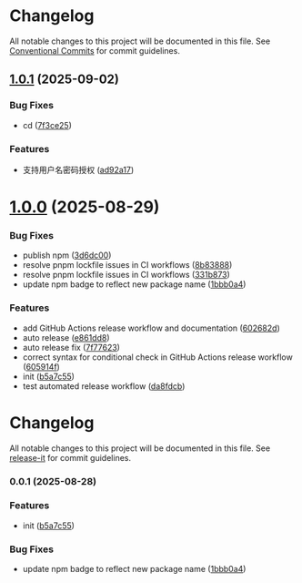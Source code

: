 # Changelog

All notable changes to this project will be documented in this file. See [Conventional Commits](https://conventionalcommits.org) for commit guidelines.

## [1.0.1](https://github.com/chaslui/cl-nestjs-nacos/compare/v1.0.0...vnull) (2025-09-02)

### Bug Fixes

- cd ([7f3ce25](https://github.com/chaslui/cl-nestjs-nacos/commit/7f3ce259072d395b02888b0ff3bbaddbf9aac267))

### Features

- 支持用户名密码授权 ([ad92a17](https://github.com/chaslui/cl-nestjs-nacos/commit/ad92a1783738b791478fa8539deead93af9d0104))

# [1.0.0](https://github.com/chaslui/cl-nestjs-nacos/compare/v0.0.2...v0.0.2) (2025-08-29)

### Bug Fixes

- publish npm ([3d6dc00](https://github.com/chaslui/cl-nestjs-nacos/commit/3d6dc0094f98311551c403d6fed0ffdcce7ec617))
- resolve pnpm lockfile issues in CI workflows ([8b83888](https://github.com/chaslui/cl-nestjs-nacos/commit/8b83888517df3a196953bfd569032cf8bba1d650))
- resolve pnpm lockfile issues in CI workflows ([331b873](https://github.com/chaslui/cl-nestjs-nacos/commit/331b87345b19bb619a52af922742b005a24c6864))
- update npm badge to reflect new package name ([1bbb0a4](https://github.com/chaslui/cl-nestjs-nacos/commit/1bbb0a4d9e24219b423bb31d113d230a5d0702b7))

### Features

- add GitHub Actions release workflow and documentation ([602682d](https://github.com/chaslui/cl-nestjs-nacos/commit/602682d7a63e7703211a7d2ecb003c864628f9bc))
- auto release ([e861dd8](https://github.com/chaslui/cl-nestjs-nacos/commit/e861dd87b17853a476f8d823205ed0aab20e2cf1))
- auto release fix ([7f77623](https://github.com/chaslui/cl-nestjs-nacos/commit/7f776233be821a0b8efdf61fb8058797c88aa893))
- correct syntax for conditional check in GitHub Actions release workflow ([605914f](https://github.com/chaslui/cl-nestjs-nacos/commit/605914f668a15b535ed8d6b1ee561e7f8136aed1))
- init ([b5a7c55](https://github.com/chaslui/cl-nestjs-nacos/commit/b5a7c559a3bd31201072ffb71435b9f1b63a7594))
- test automated release workflow ([da8fdcb](https://github.com/chaslui/cl-nestjs-nacos/commit/da8fdcbad45c4ff0afe71447f04439592d558e74))

# Changelog

All notable changes to this project will be documented in this file. See [release-it](https://github.com/release-it/release-it) for commit guidelines.

### 0.0.1 (2025-08-28)

### Features

- init ([b5a7c55](https://github.com/chaslui/cl-nestjs-nacos/commit/b5a7c559a3bd31201072ffb71435b9f1b63a7594))

### Bug Fixes

- update npm badge to reflect new package name ([1bbb0a4](https://github.com/chaslui/cl-nestjs-nacos/commit/1bbb0a4d9e24219b423bb31d113d230a5d0702b7))
